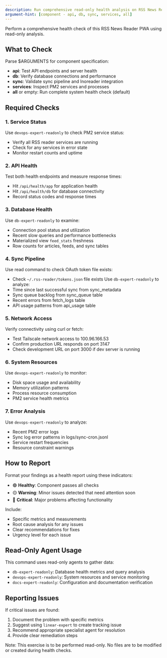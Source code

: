 ```yaml
---
description: Run comprehensive read-only health analysis on RSS News Reader services, database, and sync pipeline
argument-hint: [component - api, db, sync, services, all]
---
```


Perform a comprehensive health check of this RSS News Reader PWA using read-only analysis.

## What to Check

Parse $ARGUMENTS for component specification:
- **api**: Test API endpoints and server health
- **db**: Verify database connections and performance
- **sync**: Validate sync pipeline and Inoreader integration
- **services**: Inspect PM2 services and processes
- **all** or empty: Run complete system health check (default)

## Required Checks

### 1. Service Status
Use `devops-expert-readonly` to check PM2 service status:
- Verify all RSS reader services are running
- Check for any services in error state
- Monitor restart counts and uptime

### 2. API Health
Test both health endpoints and measure response times:
- Hit `/api/health/app` for application health
- Hit `/api/health/db` for database connectivity
- Record status codes and response times

### 3. Database Health
Use `db-expert-readonly` to examine:
- Connection pool status and utilization
- Recent slow queries and performance bottlenecks
- Materialized view `feed_stats` freshness
- Row counts for articles, feeds, and sync tables

### 4. Sync Pipeline
Use read command to check OAuth token file exists:
- Check `~/.rss-reader/tokens.json` file exists
Use `db-expert-readonly` to analyze:
- Time since last successful sync from sync_metadata
- Sync queue backlog from sync_queue table
- Recent errors from fetch_logs table
- API usage patterns from api_usage table

### 5. Network Access
Verify connectivity using curl or fetch:
- Test Tailscale network access to 100.96.166.53
- Confirm production URL responds on port 3147
- Check development URL on port 3000 if dev server is running

### 6. System Resources
Use `devops-expert-readonly` to monitor:
- Disk space usage and availability
- Memory utilization patterns
- Process resource consumption
- PM2 service health metrics

### 7. Error Analysis
Use `devops-expert-readonly` to analyze:
- Recent PM2 error logs
- Sync log error patterns in logs/sync-cron.jsonl
- Service restart frequencies
- Resource constraint warnings

## How to Report

Format your findings as a health report using these indicators:
- 🟢 **Healthy**: Component passes all checks
- 🟡 **Warning**: Minor issues detected that need attention soon
- 🔴 **Critical**: Major problems affecting functionality

Include:
- Specific metrics and measurements
- Root cause analysis for any issues
- Clear recommendations for fixes
- Urgency level for each issue

## Read-Only Agent Usage

This command uses read-only agents to gather data:
- `db-expert-readonly`: Database health metrics and query analysis
- `devops-expert-readonly`: System resources and service monitoring
- `docs-expert-readonly`: Configuration and documentation verification

## Reporting Issues

If critical issues are found:
1. Document the problem with specific metrics
2. Suggest using `linear-expert` to create tracking issue
3. Recommend appropriate specialist agent for resolution
4. Provide clear remediation steps

Note: This exercise is to be performed read-only. No files are to be modified or created during health checks.